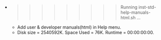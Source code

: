 * >>>>>>>>> Running inst-std-help-manuals-html.sh ...
  * Add user & developer manuals(html) in Help menu.
  * Disk size = 2540592K. Space Used = 76K. Runtime = 00:00:00:00.
